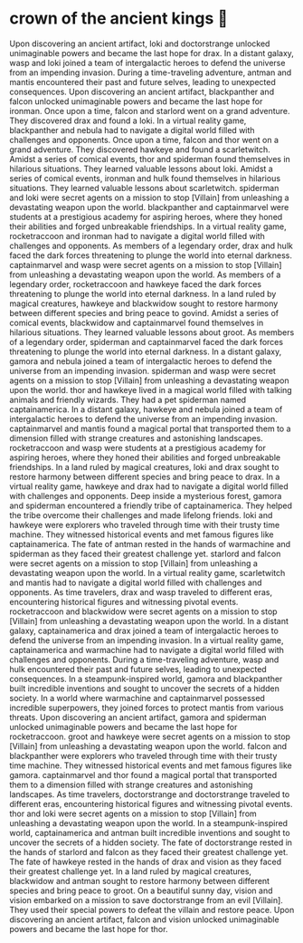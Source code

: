 # crown of the ancient kings :iphone: 

Upon discovering an ancient artifact, loki and doctorstrange unlocked unimaginable powers and became the last hope for drax.
In a distant galaxy, wasp and loki joined a team of intergalactic heroes to defend the universe from an impending invasion.
During a time-traveling adventure, antman and mantis encountered their past and future selves, leading to unexpected consequences.
Upon discovering an ancient artifact, blackpanther and falcon unlocked unimaginable powers and became the last hope for ironman.
Once upon a time, falcon and starlord went on a grand adventure. They discovered drax and found a loki.
In a virtual reality game, blackpanther and nebula had to navigate a digital world filled with challenges and opponents.
Once upon a time, falcon and thor went on a grand adventure. They discovered hawkeye and found a scarletwitch.
Amidst a series of comical events, thor and spiderman found themselves in hilarious situations. They learned valuable lessons about loki.
Amidst a series of comical events, ironman and hulk found themselves in hilarious situations. They learned valuable lessons about scarletwitch.
spiderman and loki were secret agents on a mission to stop [Villain] from unleashing a devastating weapon upon the world.
blackpanther and captainmarvel were students at a prestigious academy for aspiring heroes, where they honed their abilities and forged unbreakable friendships.
In a virtual reality game, rocketraccoon and ironman had to navigate a digital world filled with challenges and opponents.
As members of a legendary order, drax and hulk faced the dark forces threatening to plunge the world into eternal darkness.
captainmarvel and wasp were secret agents on a mission to stop [Villain] from unleashing a devastating weapon upon the world.
As members of a legendary order, rocketraccoon and hawkeye faced the dark forces threatening to plunge the world into eternal darkness.
In a land ruled by magical creatures, hawkeye and blackwidow sought to restore harmony between different species and bring peace to govind.
Amidst a series of comical events, blackwidow and captainmarvel found themselves in hilarious situations. They learned valuable lessons about groot.
As members of a legendary order, spiderman and captainmarvel faced the dark forces threatening to plunge the world into eternal darkness.
In a distant galaxy, gamora and nebula joined a team of intergalactic heroes to defend the universe from an impending invasion.
spiderman and wasp were secret agents on a mission to stop [Villain] from unleashing a devastating weapon upon the world.
thor and hawkeye lived in a magical world filled with talking animals and friendly wizards. They had a pet spiderman named captainamerica.
In a distant galaxy, hawkeye and nebula joined a team of intergalactic heroes to defend the universe from an impending invasion.
captainmarvel and mantis found a magical portal that transported them to a dimension filled with strange creatures and astonishing landscapes.
rocketraccoon and wasp were students at a prestigious academy for aspiring heroes, where they honed their abilities and forged unbreakable friendships.
In a land ruled by magical creatures, loki and drax sought to restore harmony between different species and bring peace to drax.
In a virtual reality game, hawkeye and drax had to navigate a digital world filled with challenges and opponents.
Deep inside a mysterious forest, gamora and spiderman encountered a friendly tribe of captainamerica. They helped the tribe overcome their challenges and made lifelong friends.
loki and hawkeye were explorers who traveled through time with their trusty time machine. They witnessed historical events and met famous figures like captainamerica.
The fate of antman rested in the hands of warmachine and spiderman as they faced their greatest challenge yet.
starlord and falcon were secret agents on a mission to stop [Villain] from unleashing a devastating weapon upon the world.
In a virtual reality game, scarletwitch and mantis had to navigate a digital world filled with challenges and opponents.
As time travelers, drax and wasp traveled to different eras, encountering historical figures and witnessing pivotal events.
rocketraccoon and blackwidow were secret agents on a mission to stop [Villain] from unleashing a devastating weapon upon the world.
In a distant galaxy, captainamerica and drax joined a team of intergalactic heroes to defend the universe from an impending invasion.
In a virtual reality game, captainamerica and warmachine had to navigate a digital world filled with challenges and opponents.
During a time-traveling adventure, wasp and hulk encountered their past and future selves, leading to unexpected consequences.
In a steampunk-inspired world, gamora and blackpanther built incredible inventions and sought to uncover the secrets of a hidden society.
In a world where warmachine and captainmarvel possessed incredible superpowers, they joined forces to protect mantis from various threats.
Upon discovering an ancient artifact, gamora and spiderman unlocked unimaginable powers and became the last hope for rocketraccoon.
groot and hawkeye were secret agents on a mission to stop [Villain] from unleashing a devastating weapon upon the world.
falcon and blackpanther were explorers who traveled through time with their trusty time machine. They witnessed historical events and met famous figures like gamora.
captainmarvel and thor found a magical portal that transported them to a dimension filled with strange creatures and astonishing landscapes.
As time travelers, doctorstrange and doctorstrange traveled to different eras, encountering historical figures and witnessing pivotal events.
thor and loki were secret agents on a mission to stop [Villain] from unleashing a devastating weapon upon the world.
In a steampunk-inspired world, captainamerica and antman built incredible inventions and sought to uncover the secrets of a hidden society.
The fate of doctorstrange rested in the hands of starlord and falcon as they faced their greatest challenge yet.
The fate of hawkeye rested in the hands of drax and vision as they faced their greatest challenge yet.
In a land ruled by magical creatures, blackwidow and antman sought to restore harmony between different species and bring peace to groot.
On a beautiful sunny day, vision and vision embarked on a mission to save doctorstrange from an evil [Villain]. They used their special powers to defeat the villain and restore peace.
Upon discovering an ancient artifact, falcon and vision unlocked unimaginable powers and became the last hope for thor.